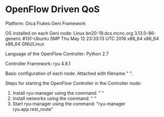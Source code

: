 # OpenFlow Driven QoS

Platform: 
Orca Flukes Geni Framework

OS installed on each Geni node:
Linux bn20-19.dcs.mcnc.org 3.13.0-86-generic #131-Ubuntu SMP Thu May 12 23:33:13 UTC 2016 x86_64 x86_64 x86_64 GNU/Linux

Language of the OpenFlow Controller: 
Python 2.7

Controller Framework:
ryu 4.8.1

Basic configuration of each node:
Attached with filename " ".

Steps for starting the OpenFlow Controller in the Controller node:
1. Install ryu-manager using the command: " "
2. Install networkx using the command: " "
3. Start ryu-manager using the command: "ryu-manager ryu.app.rest_route"

